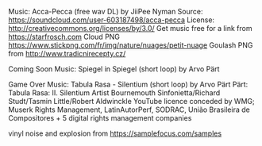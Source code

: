 Music: Acca-Pecca  (free wav DL) by JiiPee Nyman
Source: https://soundcloud.com/user-603187498/acca-pecca
License: http://creativecommons.org/licenses/by/3.0/
Get music free for a link from https://starfrosch.com
Cloud PNG https://www.stickpng.com/fr/img/nature/nuages/petit-nuage
Goulash PNG from http://www.tradicnirecepty.cz/

Coming Soon Music: Spiegel in Spiegel (short loop) by Arvo Pärt

Game Over Music: Tabula Rasa - Silentium (short loop) by Arvo Pärt
Pärt: Tabula Rasa: II. Silentium
Artist
Bournemouth Sinfonietta/Richard Studt/Tasmin Little/Robert Aldwinckle
YouTube licence conceded by WMG; Muserk Rights Management, LatinAutorPerf, SODRAC, União Brasileira de Compositores + 5 digital rights management companies

vinyl noise and explosion from https://samplefocus.com/samples
